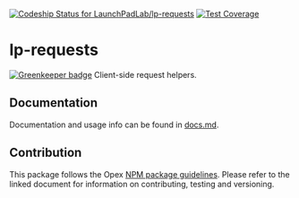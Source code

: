 [ ![Codeship Status for LaunchPadLab/lp-requests](https://app.codeship.com/projects/cb8ca260-2dc8-0135-0f57-027c78821f09/status?branch=master)](https://app.codeship.com/projects/224839) [![Test Coverage](https://codeclimate.com/repos/5938234919c433025b0005c8/badges/9ff8fefde0ac2e620359/coverage.svg)](https://codeclimate.com/repos/5938234919c433025b0005c8/coverage)

# lp-requests

[![Greenkeeper badge](https://badges.greenkeeper.io/LaunchPadLab/lp-requests.svg)](https://greenkeeper.io/)
Client-side request helpers.

## Documentation 
Documentation and usage info can be found in [docs.md](docs.md).

## Contribution
This package follows the Opex [NPM package guidelines](https://github.com/LaunchPadLab/opex/blob/master/gists/npm-package-guidelines.md). Please refer to the linked document for information on contributing, testing and versioning.